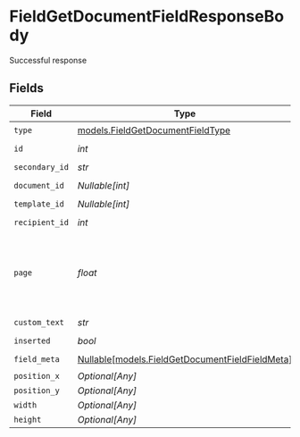 # FieldGetDocumentFieldResponseBody

Successful response


## Fields

| Field                                                                                          | Type                                                                                           | Required                                                                                       | Description                                                                                    |
| ---------------------------------------------------------------------------------------------- | ---------------------------------------------------------------------------------------------- | ---------------------------------------------------------------------------------------------- | ---------------------------------------------------------------------------------------------- |
| `type`                                                                                         | [models.FieldGetDocumentFieldType](../models/fieldgetdocumentfieldtype.md)                     | :heavy_check_mark:                                                                             | N/A                                                                                            |
| `id`                                                                                           | *int*                                                                                          | :heavy_check_mark:                                                                             | N/A                                                                                            |
| `secondary_id`                                                                                 | *str*                                                                                          | :heavy_check_mark:                                                                             | N/A                                                                                            |
| `document_id`                                                                                  | *Nullable[int]*                                                                                | :heavy_check_mark:                                                                             | N/A                                                                                            |
| `template_id`                                                                                  | *Nullable[int]*                                                                                | :heavy_check_mark:                                                                             | N/A                                                                                            |
| `recipient_id`                                                                                 | *int*                                                                                          | :heavy_check_mark:                                                                             | N/A                                                                                            |
| `page`                                                                                         | *float*                                                                                        | :heavy_check_mark:                                                                             | The page number of the field on the document. Starts from 1.                                   |
| `custom_text`                                                                                  | *str*                                                                                          | :heavy_check_mark:                                                                             | N/A                                                                                            |
| `inserted`                                                                                     | *bool*                                                                                         | :heavy_check_mark:                                                                             | N/A                                                                                            |
| `field_meta`                                                                                   | [Nullable[models.FieldGetDocumentFieldFieldMeta]](../models/fieldgetdocumentfieldfieldmeta.md) | :heavy_check_mark:                                                                             | N/A                                                                                            |
| `position_x`                                                                                   | *Optional[Any]*                                                                                | :heavy_minus_sign:                                                                             | N/A                                                                                            |
| `position_y`                                                                                   | *Optional[Any]*                                                                                | :heavy_minus_sign:                                                                             | N/A                                                                                            |
| `width`                                                                                        | *Optional[Any]*                                                                                | :heavy_minus_sign:                                                                             | N/A                                                                                            |
| `height`                                                                                       | *Optional[Any]*                                                                                | :heavy_minus_sign:                                                                             | N/A                                                                                            |